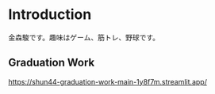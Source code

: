 # Introduction
金森駿です。趣味はゲーム、筋トレ、野球です。

## Graduation Work
https://shun44-graduation-work-main-1y8f7m.streamlit.app/
